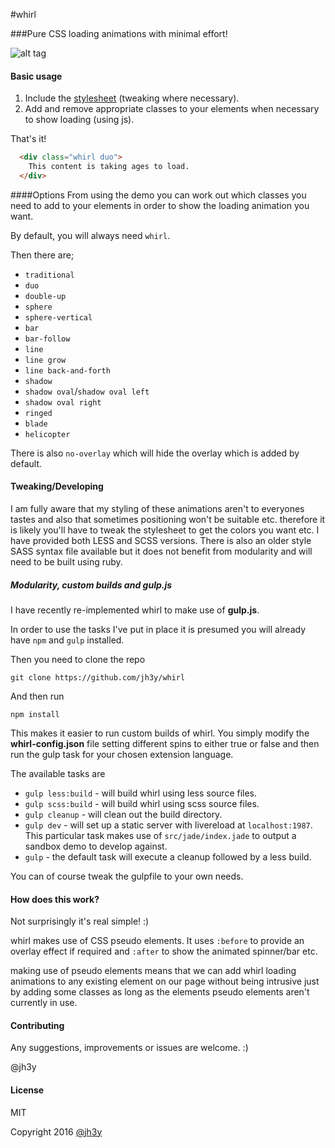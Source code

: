 #whirl


###Pure CSS loading animations with minimal effort!

![alt tag](https://raw.github.com/jh3y/pics/master/whirl/whirl.gif)

#### Basic usage
1. Include the [stylesheet](https://raw2.github.com/jh3y/whirl/master/whirl.css) (tweaking where necessary).
2. Add and remove appropriate classes to your elements when necessary to show loading (using js).


That's it!

```html
  <div class="whirl duo">
    This content is taking ages to load.
  </div>
```

####Options
From using the demo you can work out which classes you need to add to your elements in order to show the loading animation you want.

By default, you will always need `whirl`.

Then there are;

* `traditional`
* `duo`
* `double-up`
* `sphere`
* `sphere-vertical`
* `bar`
* `bar-follow`
* `line`
* `line grow`
* `line back-and-forth`
* `shadow`
* `shadow oval`/`shadow oval left`
* `shadow oval right`
* `ringed`
* `blade`
* `helicopter`

There is also `no-overlay` which will hide the overlay which is added by default.

#### Tweaking/Developing
I am fully aware that my styling of these animations aren't to everyones tastes and also that sometimes positioning won't be suitable etc. therefore it is likely you'll have to tweak the stylesheet to get the colors you want etc. I have provided both LESS and SCSS versions. There is also an older style SASS syntax file available but it does not benefit from modularity and will need to be built using ruby.

##### Modularity, custom builds and gulp.js
I have recently re-implemented whirl to make use of __gulp.js__.

In order to use the tasks I've put in place it is presumed you will already have `npm` and `gulp` installed.

Then you need to clone the repo

    git clone https://github.com/jh3y/whirl

And then run

    npm install

This makes it easier to run custom builds of whirl. You simply modify the __whirl-config.json__ file setting different spins to either true or false and then run the gulp task for your chosen extension language.

The available tasks are

* `gulp less:build` - will build whirl using less source files.
* `gulp scss:build` - will build whirl using scss source files.
* `gulp cleanup` - will clean out the build directory.
* `gulp dev` - will set up a static server with livereload at `localhost:1987`. This particular task makes use of `src/jade/index.jade` to output a sandbox demo to develop against.
* `gulp` - the default task will execute a cleanup followed by a less build.

You can of course tweak the gulpfile to your own needs.

#### How does this work?
Not surprisingly it's real simple! :)

whirl makes use of CSS pseudo elements. It uses `:before` to provide an overlay effect if required and `:after` to show the animated spinner/bar etc.

making use of pseudo elements means that we can add whirl loading animations to any existing element on our page without being intrusive just by adding some classes as long as the elements pseudo elements aren't currently in use.

#### Contributing

Any suggestions, improvements or issues are welcome. :)

@jh3y

#### License

MIT

Copyright 2016 [@jh3y](https://github.com/jh3y)
